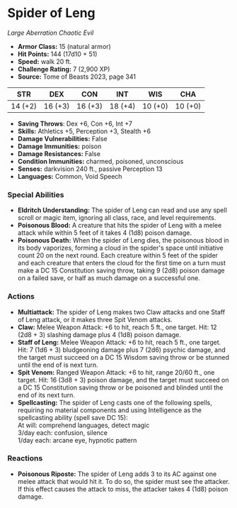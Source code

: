 # Spider of Leng

*Large* *Aberration* *Chaotic Evil*

- **Armor Class:** 15 (natural armor)
- **Hit Points:** 144 (17d10 + 51)
- **Speed:** walk 20 ft.
- **Challenge Rating:** 7 (2,900 XP)
- **Source:** Tome of Beasts 2023, page 341

| STR | DEX | CON | INT | WIS | CHA |
| --- | --- | --- | --- | --- | --- |
| 14 (+2) | 16 (+3) | 16 (+3) | 18 (+4) | 10 (+0) | 10 (+0) |

- **Saving Throws**: Dex +6, Con +6, Int +7
- **Skills:** Athletics +5, Perception +3, Stealth +6
- **Damage Vulnerabilities:** False
- **Damage Immunities:** poison
- **Damage Resistances:** False
- **Condition Immunities:** charmed, poisoned, unconscious
- **Senses:** darkvision 240 ft., passive Perception 13
- **Languages:** Common, Void Speech

### Special Abilities

- **Eldritch Understanding:** The spider of Leng can read and use any spell scroll or magic item, ignoring all class, race, and level requirements.
- **Poisonous Blood:** A creature that hits the spider of Leng with a melee attack while within 5 feet of it takes 4 (1d8) poison damage.
- **Poisonous Death:** When the spider of Leng dies, the poisonous blood in its body vaporizes, forming a cloud in the spider's space until initiative count 20 on the next round. Each creature within 5 feet of the spider and each creature that enters the cloud for the first time on a turn must make a DC 15 Constitution saving throw, taking 9 (2d8) poison damage on a failed save, or half as much damage on a successful one.

### Actions

- **Multiattack:** The spider of Leng makes two Claw attacks and one Staff of Leng attack, or it makes three Spit Venom attacks.
- **Claw:** Melee Weapon Attack: +6 to hit, reach 5 ft., one target. Hit: 12 (2d8 + 3) slashing damage plus 4 (1d8) poison damage.
- **Staff of Leng:** Melee Weapon Attack: +6 to hit, reach 5 ft., one target. Hit: 7 (1d6 + 3) bludgeoning damage plus 7 (2d6) psychic damage, and the target must succeed on a DC 15 Wisdom saving throw or be stunned until the end of is next turn.
- **Spit Venom:** Ranged Weapon Attack: +6 to hit, range 20/60 ft., one target. Hit: 16 (3d8 + 3) poison damage, and the target must succeed on a DC 15 Constitution saving throw or be poisoned and blinded until the end of its next turn.
- **Spellcasting:** The spider of Leng casts one of the following spells, requiring no material components and using Intelligence as the spellcasting ability (spell save DC 15):<br>At will: comprehend languages, detect magic<br>3/day each: confusion, silence<br>1/day each: arcane eye, hypnotic pattern

### Reactions

- **Poisonous Riposte:** The spider of Leng adds 3 to its AC against one melee attack that would hit it. To do so, the spider must see the attacker. If this effect causes the attack to miss, the attacker takes 4 (1d8) poison damage.
